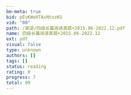 ```yaml
---
bm-meta: true
bid: pEvKWoHTAxNtozKG
vid: "00"
path: /英语/四级长篇阅读真题+2015.06-2022.12.pdf
name: 四级长篇阅读真题+2015.06-2022.12
ext: pdf
visual: false
type: unknown
authors: []
tags: []
status: reading
rating: 0
progress: 7
total: 99
---
```

